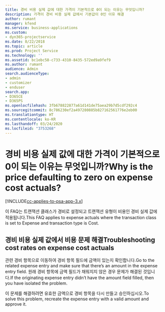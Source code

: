 ```yaml
---
title: 경비 비용 실제 값에 대한 가격이 기본적으로 0이 되는 이유는 무엇입니까?
description: 가격이 경비 비용 실제 값에서 기본값이 0인 이유 해결
author: rumant
manager: kfend
ms.service: business-applications
ms.custom:
- dyn365-projectservice
ms.date: 8/22/2018
ms.topic: article
ms.prod: Project Service
ms.technology: ''
ms.assetid: bc1ebc58-c733-4310-8435-572ed9a9fef9
ms.author: rumant
audience: Admin
search.audienceType:
- admin
- customizer
- enduser
search.app:
- D365CE
- D365PS
ms.openlocfilehash: 3fb678822877a61d141de75aea29b7d5cdf292c4
ms.sourcegitcommit: 8c786230ef2a497280885b827162561776e2eb00
ms.translationtype: HT
ms.contentlocale: ko-KR
ms.lasthandoff: 03/24/2020
ms.locfileid: "3753268"
---
```

# <a name="why-is-the-price-defaulting-to-zero-on-expense-cost-actuals"></a><span data-ttu-id="9cc84-103">경비 비용 실제 값에 대한 가격이 기본적으로 0이 되는 이유는 무엇입니까?</span><span class="sxs-lookup"><span data-stu-id="9cc84-103">Why is the price defaulting to zero on expense cost actuals?</span></span>

[!INCLUDE[cc-applies-to-psa-app-3.x](../includes/cc-applies-to-psa-app-3x.md)]

<span data-ttu-id="9cc84-104">이 FAQ는 트랜잭션 클래스가 경비로 설정되고 트랜잭션 유형이 비용인 경비 실제 값에 적용됩니다.</span><span class="sxs-lookup"><span data-stu-id="9cc84-104">This FAQ applies to expense actuals where the transaction class is set to Expense and transaction type is Cost.</span></span>

## <a name="troubleshooting-cost-rates-on-expense-cost-actuals"></a><span data-ttu-id="9cc84-105">경비 비용 실제 값에서 비용 문제 해결</span><span class="sxs-lookup"><span data-stu-id="9cc84-105">Troubleshooting cost rates on expense cost actuals</span></span>

<span data-ttu-id="9cc84-106">관련 경비 항목으로 이동하여 경비 항목 필드에 금액이 있는지 확인합니다.</span><span class="sxs-lookup"><span data-stu-id="9cc84-106">Go to the related expense entry and make sure that there’s an amount in the expense entry field.</span></span> <span data-ttu-id="9cc84-107">원래 경비 항목에 금액 필드가 채워지지 않은 경우 문제가 해결된 것입니다.</span><span class="sxs-lookup"><span data-stu-id="9cc84-107">If the originating expense entry didn’t have the amount field filled, then you have isolated the problem.</span></span>
 
<span data-ttu-id="9cc84-108">이 문제를 해결하려면 유효한 금액으로 경비 항목을 다시 만들고 승인하십시오.</span><span class="sxs-lookup"><span data-stu-id="9cc84-108">To solve this problem, recreate the expense entry with a valid amount and approve it.</span></span>
